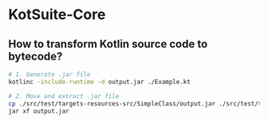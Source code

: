 # KotSuite-Core

## How to transform Kotlin source code to bytecode?

```bash
# 1. Generate .jar file
kotlinc -include-runtime -d output.jar ./Example.kt

# 2. Move and extract .jar file
cp ./src/test/targets-resources-src/SimpleClass/output.jar ./src/test/targets-resources/generated/
jar xf output.jar
```
